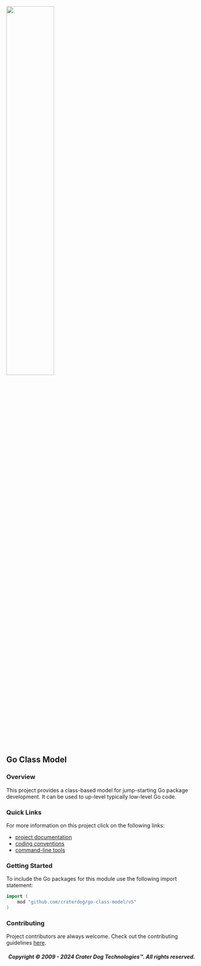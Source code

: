 <img src="https://craterdog.com/images/CraterDog.png" width="50%">

## Go Class Model

### Overview
This project provides a class-based model for jump-starting Go package
development.  It can be used to up-level typically low-level Go code.

### Quick Links
For more information on this project click on the following links:
 * [project documentation](https://github.com/craterdog/go-class-model/wiki)
 * [coding conventions](https://github.com/craterdog/go-class-model/wiki)
 * [command-line tools](https://github.com/craterdog/go-class-tools/wiki)

### Getting Started
To include the Go packages for this module use the following import statement:
```go
import (
	mod "github.com/craterdog/go-class-model/v5"
)
```

### Contributing
Project contributors are always welcome. Check out the contributing guidelines
[here](https://github.com/craterdog/go-class-model/blob/main/.github/CONTRIBUTING.md).

<H5 align="center"> Copyright © 2009 - 2024  Crater Dog Technologies™. All rights reserved. </H5>

